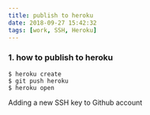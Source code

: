 ```yaml
---
title: publish to heroku
date: 2018-09-27 15:42:32
tags: [work, SSH, Heroku]
---
```



### 1. how to publish to heroku
```
$ heroku create
$ git push heroku
$ heroku open
```
Adding a new SSH key to Github account